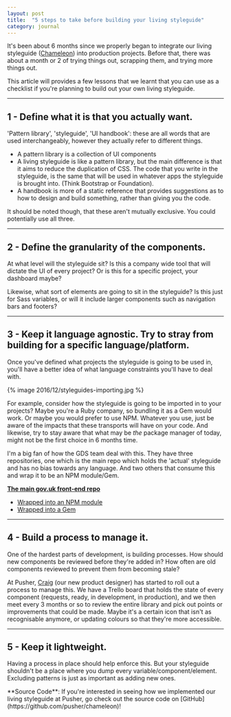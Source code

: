 ```yaml
---
layout: post
title:  "5 steps to take before building your living styleguide"
category: journal
---
```


It's been about 6 months since we properly began to integrate our living styleguide ([Chameleon](/project/pusher-chameleon/)) into production projects. Before that, there was about a month or 2 of trying things out, scrapping them, and trying more things out.

This article will provides a few lessons that we learnt that you can use as a checklist if you're planning to build out your own living styleguide.

* * *

## 1 - Define what it is that you actually want.
'Pattern library', 'styleguide', 'UI handbook': these are all words that are used interchangeably, however they actually refer to different things.

- A pattern library is a collection of UI components
- A living styleguide is like a pattern library, but the main difference is that it aims to reduce the duplication of CSS. The code that you write in the styleguide, is the same that will be used in whatever apps the styleguide is brought into. (Think Bootstrap or Foundation).
- A handbook is more of a static reference that provides suggestions as to how to design and build something, rather than giving you the code.

It should be noted though, that these aren't mutually exclusive. You could potentially use all three.

* * *

## 2 - Define the granularity of the components.
At what level will the styleguide sit? Is this a company wide tool that will dictate the UI of every project? Or is this for a specific project, your dashboard maybe?

Likewise, what sort of elements are going to sit in the styleguide? Is this just for Sass variables, or will it include larger components such as navigation bars and footers?

* * *

## 3 - Keep it language agnostic. Try to stray from building for a specific language/platform.
Once you've defined what projects the styleguide is going to be used in, you'll have a better idea of what language constraints you'll have to deal with.

{% image 2016/12/styleguides-importing.jpg %}

For example, consider how the styleguide is going to be imported in to your projects? Maybe you're a Ruby company, so bundling it as a Gem would work. Or maybe you would prefer to use NPM. Whatever you use, just be aware of the impacts that these transports will have on your code. And likewise, try to stay aware that what may be _the_ package manager of today, might not be the first choice in 6 months time.

I'm a big fan of how the GDS team deal with this. They have three repositories, one which is the main repo which holds the 'actual' styleguide and has no bias towards any language. And two others that consume this and wrap it to be an NPM module/Gem.

**[The main gov.uk front-end repo](https://github.com/alphagov/govuk_frontend_toolkit)**

- [Wrapped into an NPM module](https://github.com/alphagov/govuk_frontend_toolkit_npm)
- [Wrapped into a Gem](https://github.com/alphagov/govuk_frontend_toolkit_gem)

* * *

## 4 - Build a process to manage it.
One of the hardest parts of development, is building processes. How should new components be reviewed before they're added in? How often are old components reviewed to prevent them from becoming stale?

At Pusher, [Craig](https://twitter.com/_ctfd_uk) (our new product designer) has started to roll out a process to manage this. We have a Trello board that holds the state of every component (requests, ready, in development, in production), and we then meet every 3 months or so to review the entire library and pick out points or improvements that could be made. Maybe it's a certain icon that isn't as recognisable anymore, or  updating colours so that they're more accessible.

* * *

## 5 - Keep it lightweight.
Having a process in place should help enforce this. But your styleguide shouldn't be a place where you dump every variable/component/element. Excluding patterns is just as important as adding new ones.

<span class="alert">
**Source Code**: If you're interested in seeing how we implemented our living styleguide at Pusher, go check out the source code on  [GitHub](https://github.com/pusher/chameleon)!
</span>
